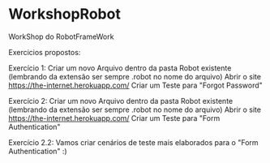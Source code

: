 # WorkshopRobot
WorkShop do RobotFrameWork

Exercicios propostos:

Exercício 1:
Criar um novo Arquivo dentro da pasta Robot existente (lembrando da extensão ser sempre .robot no nome do arquivo)
Abrir o site https://the-internet.herokuapp.com/
Criar um Teste para "Forgot Password"


Exercício 2:
Criar um novo Arquivo dentro da pasta Robot existente (lembrando da extensão ser sempre .robot no nome do arquivo)
Abrir o site https://the-internet.herokuapp.com/
Criar um Teste para "Form Authentication"

Exercício 2.2:
Vamos criar cenários de teste mais elaborados para o "Form Authentication" :)

